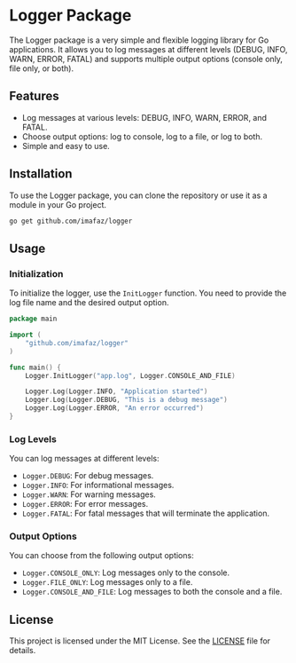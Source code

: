 # Logger Package

The Logger package is a very simple and flexible logging library for Go applications. It allows you to log messages at different levels (DEBUG, INFO, WARN, ERROR, FATAL) and supports multiple output options (console only, file only, or both).

## Features

- Log messages at various levels: DEBUG, INFO, WARN, ERROR, and FATAL.
- Choose output options: log to console, log to a file, or log to both.
- Simple and easy to use.

## Installation

To use the Logger package, you can clone the repository or use it as a module in your Go project.

```bash
go get github.com/imafaz/logger
```

## Usage

### Initialization

To initialize the logger, use the `InitLogger` function. You need to provide the log file name and the desired output option.

```go
package main

import (
	"github.com/imafaz/logger"
)

func main() {
	Logger.InitLogger("app.log", Logger.CONSOLE_AND_FILE)

	Logger.Log(Logger.INFO, "Application started")
	Logger.Log(Logger.DEBUG, "This is a debug message")
	Logger.Log(Logger.ERROR, "An error occurred")
}
```

### Log Levels

You can log messages at different levels:

- `Logger.DEBUG`: For debug messages.
- `Logger.INFO`: For informational messages.
- `Logger.WARN`: For warning messages.
- `Logger.ERROR`: For error messages.
- `Logger.FATAL`: For fatal messages that will terminate the application.

### Output Options

You can choose from the following output options:

- `Logger.CONSOLE_ONLY`: Log messages only to the console.
- `Logger.FILE_ONLY`: Log messages only to a file.
- `Logger.CONSOLE_AND_FILE`: Log messages to both the console and a file.

## License

This project is licensed under the MIT License. See the [LICENSE](LICENSE) file for details.